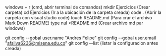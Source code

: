 windows + r (cmd, abrir terminal de comandos)
mkdir Ejercicios  (Crear carpeta)
cd Ejercicios (Ir a la ubicación de la carpeta creada)
code . (Abrir la carpeta con visual studio code)
touch README.md (Para crar el archivo Mark Down README)
type nul >README.md (Crear archivo md par windows)

git config --gobal user.name "Andres Felipe"
git config --gobal user.email "afsilva6236@misena.edu.co"
git config --list (listar la configuracion antes creada)



